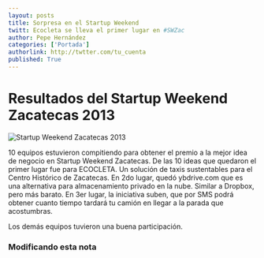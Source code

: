 ```yaml
---
layout: posts 
title: Sorpresa en el Startup Weekend
twitt: Ecocleta se lleva el primer lugar en #SWZac
author: Pepe Hernández
categories: ['Portada']
authorlink: http://twtter.com/tu_cuenta 
published: True
---
```


# Resultados del Startup Weekend Zacatecas 2013
![Startup Weekend Zacatecas 2013](http://i.imgur.com/sZUOToBm.jpg)

10 equipos estuvieron compitiendo para obtener el premio a la mejor idea de negocio en Startup Weekend Zacatecas. 
De las 10 ideas que quedaron el primer lugar fue para ECOCLETA. Un solución de taxis sustentables para el Centro Histórico de Zacatecas. 
En 2do lugar, quedó ybdrive.com que es una alternativa para almacenamiento privado en la nube. Similar a Dropbox, pero más barato.
En 3er lugar, la iniciativa suben, que por SMS podrá obtener cuanto tiempo tardará tu camión en llegar a la parada que acostumbras.

Los demás equipos tuvieron una buena participación.

### Modificando esta nota